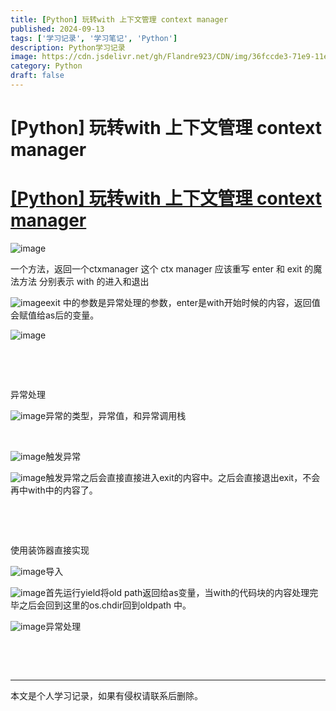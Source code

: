 ```yaml
---
title: [Python] 玩转with 上下文管理 context manager
published: 2024-09-13
tags: ['学习记录', '学习笔记', 'Python']
description: Python学习记录
image: https://cdn.jsdelivr.net/gh/Flandre923/CDN/img/36fccde3-71e9-11ef-a897-ba1ea485754b.jpg
category: Python
draft: false
---
```



# [Python] 玩转with 上下文管理 context manager

# [[Python] 玩转with 上下文管理 context manager](https://www.bilibili.com/video/BV1aPYhe7EkN/?spm_id_from=333.788&vd_source=f5ab73e8b88cb4cb94d904126cdfeb27)

​![image](https://cdn.jsdelivr.net/gh/Flandre923/CDN/img/38b84caf-71e9-11ef-a023-ba1ea485754b.png)​

一个方法，返回一个ctxmanager 这个 ctx manager 应该重写 enter 和 exit 的魔法方法 分别表示 with 的进入和退出

​![image](https://cdn.jsdelivr.net/gh/Flandre923/CDN/img/396f30a3-71e9-11ef-828d-ba1ea485754b.png)exit 中的参数是异常处理的参数，enter是with开始时候的内容，返回值会赋值给as后的变量。

​![image](https://cdn.jsdelivr.net/gh/Flandre923/CDN/img/3a7b4a9d-71e9-11ef-892b-ba1ea485754b.png)​

‍

‍

异常处理

​![image](https://cdn.jsdelivr.net/gh/Flandre923/CDN/img/3b906b36-71e9-11ef-bc0c-ba1ea485754b.png)异常的类型，异常值，和异常调用栈

‍

​![image](https://cdn.jsdelivr.net/gh/Flandre923/CDN/img/3ca0a6a4-71e9-11ef-90fa-ba1ea485754b.png)触发异常

​![image](https://cdn.jsdelivr.net/gh/Flandre923/CDN/img/3d9c2757-71e9-11ef-9fab-ba1ea485754b.png)触发异常之后会直接直接进入exit的内容中。之后会直接退出exit，不会再中with中的内容了。

‍

‍

使用装饰器直接实现

​![image](https://cdn.jsdelivr.net/gh/Flandre923/CDN/img/3e6369b9-71e9-11ef-9c96-ba1ea485754b.png)导入

​![image](https://cdn.jsdelivr.net/gh/Flandre923/CDN/img/3f497f93-71e9-11ef-8b89-ba1ea485754b.png)首先运行yield将old path返回给as变量，当with的代码块的内容处理完毕之后会回到这里的os.chdir回到oldpath 中。

​![image](https://cdn.jsdelivr.net/gh/Flandre923/CDN/img/403a4aed-71e9-11ef-916a-ba1ea485754b.png)异常处理

‍

‍

---
本文是个人学习记录，如果有侵权请联系后删除。
